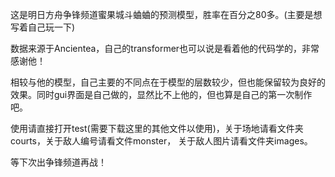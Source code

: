 这是明日方舟争锋频道蜜果城斗蛐蛐的预测模型，胜率在百分之80多。(主要是想写着自己玩一下)

数据来源于Ancientea，自己的transformer也可以说是看着他的代码学的，非常感谢他！

相较与他的模型，自己主要的不同点在于模型的层数较少，但也能保留较为良好的效果。同时gui界面是自己做的，显然比不上他的，但也算是自己的第一次制作吧。

使用请直接打开test(需要下载这里的其他文件以使用)，关于场地请看文件夹courts，关于敌人编号请看文件monster， 关于敌人图片请看文件夹images。

等下次出争锋频道再战！
